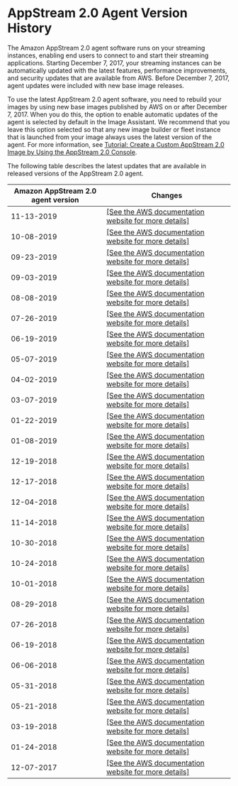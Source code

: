 # AppStream 2\.0 Agent Version History<a name="agent-software-versions"></a>

The Amazon AppStream 2\.0 agent software runs on your streaming instances, enabling end users to connect to and start their streaming applications\. Starting December 7, 2017, your streaming instances can be automatically updated with the latest features, performance improvements, and security updates that are available from AWS\. Before December 7, 2017, agent updates were included with new base image releases\. 

To use the latest AppStream 2\.0 agent software, you need to rebuild your images by using new base images published by AWS on or after December 7, 2017\. When you do this, the option to enable automatic updates of the agent is selected by default in the Image Assistant\. We recommend that you leave this option selected so that any new image builder or fleet instance that is launched from your image always uses the latest version of the agent\. For more information, see [Tutorial: Create a Custom AppStream 2\.0 Image by Using the AppStream 2\.0 Console](tutorial-image-builder.md)\.

The following table describes the latest updates that are available in released versions of the AppStream 2\.0 agent\.


| Amazon AppStream 2\.0 agent version | Changes | 
| --- | --- | 
| 11\-13\-2019 |  [\[See the AWS documentation website for more details\]](http://docs.aws.amazon.com/appstream2/latest/developerguide/agent-software-versions.html)  | 
| 10\-08\-2019 |  [\[See the AWS documentation website for more details\]](http://docs.aws.amazon.com/appstream2/latest/developerguide/agent-software-versions.html)  | 
| 09\-23\-2019 |  [\[See the AWS documentation website for more details\]](http://docs.aws.amazon.com/appstream2/latest/developerguide/agent-software-versions.html)  | 
| 09\-03\-2019 |  [\[See the AWS documentation website for more details\]](http://docs.aws.amazon.com/appstream2/latest/developerguide/agent-software-versions.html)  | 
| 08\-08\-2019 |  [\[See the AWS documentation website for more details\]](http://docs.aws.amazon.com/appstream2/latest/developerguide/agent-software-versions.html)  | 
| 07\-26\-2019 |  [\[See the AWS documentation website for more details\]](http://docs.aws.amazon.com/appstream2/latest/developerguide/agent-software-versions.html)  | 
| 06\-19\-2019 |  [\[See the AWS documentation website for more details\]](http://docs.aws.amazon.com/appstream2/latest/developerguide/agent-software-versions.html)  | 
| 05\-07\-2019 |  [\[See the AWS documentation website for more details\]](http://docs.aws.amazon.com/appstream2/latest/developerguide/agent-software-versions.html)  | 
| 04\-02\-2019 |  [\[See the AWS documentation website for more details\]](http://docs.aws.amazon.com/appstream2/latest/developerguide/agent-software-versions.html)  | 
| 03\-07\-2019 |  [\[See the AWS documentation website for more details\]](http://docs.aws.amazon.com/appstream2/latest/developerguide/agent-software-versions.html)  | 
| 01\-22\-2019 |  [\[See the AWS documentation website for more details\]](http://docs.aws.amazon.com/appstream2/latest/developerguide/agent-software-versions.html)  | 
| 01\-08\-2019 |  [\[See the AWS documentation website for more details\]](http://docs.aws.amazon.com/appstream2/latest/developerguide/agent-software-versions.html)  | 
| 12\-19\-2018 |  [\[See the AWS documentation website for more details\]](http://docs.aws.amazon.com/appstream2/latest/developerguide/agent-software-versions.html)  | 
| 12\-17\-2018 |  [\[See the AWS documentation website for more details\]](http://docs.aws.amazon.com/appstream2/latest/developerguide/agent-software-versions.html)  | 
| 12\-04\-2018 |  [\[See the AWS documentation website for more details\]](http://docs.aws.amazon.com/appstream2/latest/developerguide/agent-software-versions.html)  | 
| 11\-14\-2018 |  [\[See the AWS documentation website for more details\]](http://docs.aws.amazon.com/appstream2/latest/developerguide/agent-software-versions.html)  | 
| 10\-30\-2018 |  [\[See the AWS documentation website for more details\]](http://docs.aws.amazon.com/appstream2/latest/developerguide/agent-software-versions.html)  | 
| 10\-24\-2018 |  [\[See the AWS documentation website for more details\]](http://docs.aws.amazon.com/appstream2/latest/developerguide/agent-software-versions.html)  | 
| 10\-01\-2018 |  [\[See the AWS documentation website for more details\]](http://docs.aws.amazon.com/appstream2/latest/developerguide/agent-software-versions.html)  | 
| 08\-29\-2018 |  [\[See the AWS documentation website for more details\]](http://docs.aws.amazon.com/appstream2/latest/developerguide/agent-software-versions.html)  | 
| 07\-26\-2018 |  [\[See the AWS documentation website for more details\]](http://docs.aws.amazon.com/appstream2/latest/developerguide/agent-software-versions.html)  | 
| 06\-19\-2018 |  [\[See the AWS documentation website for more details\]](http://docs.aws.amazon.com/appstream2/latest/developerguide/agent-software-versions.html)  | 
| 06\-06\-2018 |  [\[See the AWS documentation website for more details\]](http://docs.aws.amazon.com/appstream2/latest/developerguide/agent-software-versions.html)  | 
| 05\-31\-2018 |  [\[See the AWS documentation website for more details\]](http://docs.aws.amazon.com/appstream2/latest/developerguide/agent-software-versions.html)  | 
| 05\-21\-2018 |  [\[See the AWS documentation website for more details\]](http://docs.aws.amazon.com/appstream2/latest/developerguide/agent-software-versions.html)  | 
| 03\-19\-2018 |  [\[See the AWS documentation website for more details\]](http://docs.aws.amazon.com/appstream2/latest/developerguide/agent-software-versions.html)  | 
| 01\-24\-2018 |  [\[See the AWS documentation website for more details\]](http://docs.aws.amazon.com/appstream2/latest/developerguide/agent-software-versions.html)  | 
| 12\-07\-2017 |  [\[See the AWS documentation website for more details\]](http://docs.aws.amazon.com/appstream2/latest/developerguide/agent-software-versions.html)  | 